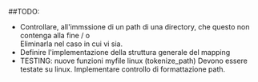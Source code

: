 ##TODO:
   - Controllare, all'immssione di un path di una directory, che questo non contenga alla fine / o \
     Eliminarla nel caso in cui vi sia.
   - Definire l'implementazione della struttura generale del mapping
   - TESTING: nuove funzioni myfile linux (tokenize_path) Devono essere
      testate su linux. Implementare controllo di formattazione path.
